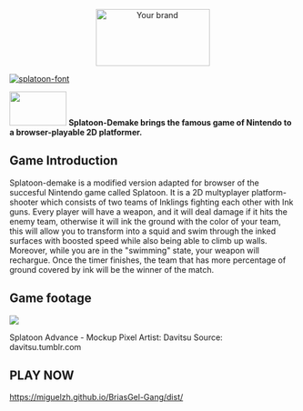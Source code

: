  <p align="center"><img src="https://dewey.tailorbrands.com/production/brand_version_mockup_image/498/1235177498_cfa15dd3-578c-4921-a628-10b27a0e290d.png?cb=1538152939" width="200" height="100"  alt="Your brand" data-testing-id="card-image">

<a href="https://fontmeme.com/splatoon-font/"><img src="https://fontmeme.com/permalink/180926/840fff17aaeae53630c423a62be293a8.png" alt="splatoon-font" border="0"></a>

<img style="-webkit-user-select: none;" src="https://lhshelpdesk.files.wordpress.com/2014/11/tldr-tldrlogo-2.jpg"  width="100" height="60" > **Splatoon-Demake brings the famous game of Nintendo to a 
browser-playable 2D platformer.**

## Game Introduction

Splatoon-demake is a modified version adapted for browser of the succesful Nintendo game called Splatoon.
It is a 2D multyplayer platform-shooter which consists of two teams of Inklings fighting each
other with Ink guns. Every player will have a weapon, and it will deal damage if it hits the enemy team,
otherwise it will ink the ground with the color of your team, this will allow you to 
transform into a squid and swim through the inked surfaces with boosted speed while
also being able to climb up walls. Moreover, while you are in the 
"swimming" state, your weapon will rechargue.
Once the timer finishes, the team that has more percentage of ground covered by ink will be 
the winner of the match.

## **Game footage**

<img style="-webkit-user-select: none;" src="https://i.pinimg.com/originals/c5/4b/fc/c54bfcc5f67f3a0c94b43a7166baa4a2.png">

Splatoon Advance - Mockup Pixel Artist: Davitsu Source: davitsu.tumblr.com

## PLAY NOW
https://miguelzh.github.io/BriasGel-Gang/dist/



